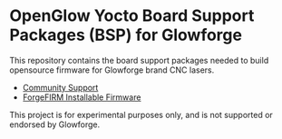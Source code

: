 # OpenGlow Yocto Board Support Packages (BSP) for Glowforge
This repository contains the board support packages needed to build opensource firmware for Glowforge brand CNC lasers.  

* [Community Support](https://community.openglow.org)
* [ForgeFIRM Installable Firmware](https://github.com/ScottW514/forgefirm)  

This project is for experimental purposes only, and is not supported or endorsed by Glowforge.

